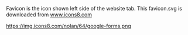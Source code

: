 Favicon is the icon shown left side of the website tab.
This favicon.svg is downloaded from www.icons8.com

https://img.icons8.com/nolan/64/google-forms.png